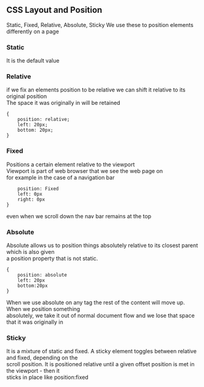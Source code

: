 ## CSS Layout and Position

Static, Fixed, Relative, Absolute, Sticky
We use these to position elements differently on a page

### Static
It is the default value

### Relative
if we fix an elements position to be relative we can shift it relative to its original position  
The space it was originally in will be retained
```
{  
    position: relative;  
    left: 20px;  
    bottom: 20px;  
}  
```

### Fixed

Positions a certain element relative to the viewport  
Viewport is part of web browser that we see the web page on  
for example in the case of a navigation bar  
```{  
    position: Fixed  
    left: 0px  
    right: 0px  
}  
```
even when we scroll down the nav bar remains at the top  

### Absolute

Absolute allows us to position things absolutely relative to its closest parent which is also given  
a position property that is not static.  
```
{  
    position: absolute  
    left: 20px  
    bottom:20px  
}  
```
When we use absolute on any tag the rest of the content will move up. When we position something  
absolutely, we take it out of normal document flow and we lose that space that it was originally in

### Sticky

It is a mixture of static and fixed. A sticky element toggles between relative and fixed, depending on the  
scroll position. It is positioned relative until a given offset position is met in the viewport - then it  
sticks in place like position:fixed
